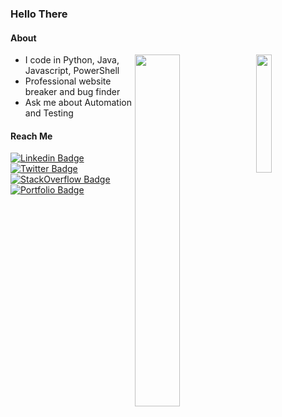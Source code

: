### Hello There

#### About
<a href="https://github.com/navchandar?tab=repositories"><img align="right" width=22% src="https://github-readme-stats.vercel.app/api/top-langs/?username=navchandar&hide=css,html&title_color=ffffff&text_color=c9cacc&icon_color=2bbc8a&bg_color=1d1f21" /></a>
<a target="_blank" href="https://navchandar.github.io"><img align="right" width=38% src="https://github-readme-stats.vercel.app/api?username=navchandar&show_icons=true&title_color=ffffff&text_color=c9cacc&icon_color=2bbc8a&bg_color=1d1f21"></a>

  * I code in Python, Java, Javascript, PowerShell
  * Professional website breaker and bug finder
  * Ask me about Automation and Testing

#### Reach Me
[![Linkedin Badge](https://img.shields.io/badge/-naveenchandar-blue?style=flat-square&logo=Linkedin&logoColor=white&link=https://www.linkedin.com/in/naveenchandar//)](https://www.linkedin.com/in/naveenchandar/) 
[![Twitter Badge](https://img.shields.io/badge/-navchandar-1ca0f1?style=flat-square&logo=twitter&logoColor=white&link=https://twitter.com/navchandar)](https://twitter.com/navchandar) 
[![StackOverflow Badge](https://img.shields.io/badge/-naveenchandar-2d2d2d?style=flat-square&logo=StackOverflow&logoColor=orange&link=https://stackoverflow.com/story/naveenchandar//)](https://stackoverflow.com/story/naveenchandar/) 
[![Portfolio Badge](https://img.shields.io/badge/-navchandar-24292e?style=flat-square&logo=Github&logoColor=white&link=https://navchandar.github.io//)](https://navchandar.github.io/) 
